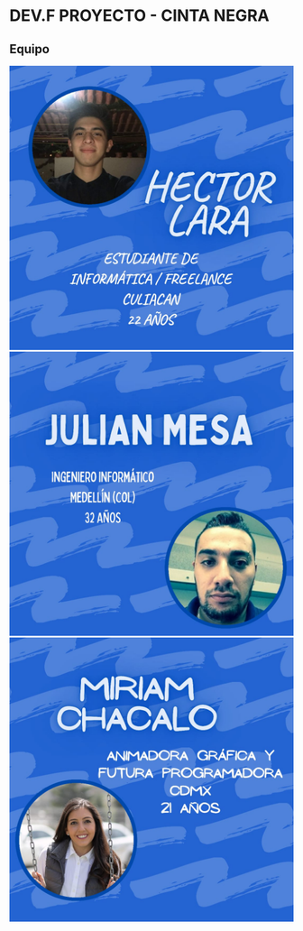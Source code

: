 # DEV.F PROYECTO - CINTA NEGRA
## Equipo

<img src= "images/hector.jpeg">
<img src= "images/julian.jpeg">
<img src= "images/miriam.jpeg">

